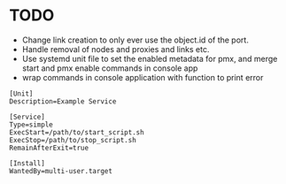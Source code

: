 # TODO

- Change link creation to only ever use the object.id of the port.
- Handle removal of nodes and proxies and links etc.
- Use systemd unit file to set the enabled metadata for pmx, and merge start and
  pmx enable commands in console app
- wrap commands in console application with function to print error

```
[Unit]
Description=Example Service

[Service]
Type=simple
ExecStart=/path/to/start_script.sh
ExecStop=/path/to/stop_script.sh
RemainAfterExit=true

[Install]
WantedBy=multi-user.target
```
